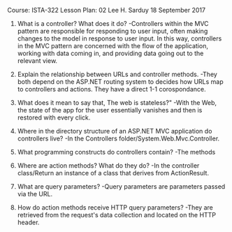Course: ISTA-322
Lesson Plan: 02
Lee H. Sarduy
18 September 2017

1. What is a controller? What does it do?
-Controllers within the MVC pattern are responsible for responding to user input, often making changes to the model in response to user input. In this way, controllers in the MVC pattern are concerned with the flow of the application, working with data coming in, and providing data going out to the relevant view.

2. Explain the relationship between URLs and controller methods.
-They both depend on the ASP.NET routing system to decides how URLs map to controllers and actions. They have a direct 1-1 corospondance.

3. What does it mean to say that, The web is stateless?"
-With the Web, the state of the app for the user essentially vanishes and then is restored with every click.

4. Where in the directory structure of an ASP.NET MVC application do controllers live?
-In the Controllers folder/System.Web.Mvc.Controller.

5. What programming constructs do controllers contain?
-The methods

6. Where are action methods? What do they do?
-In the controller class/Return an instance of a class that derives from ActionResult.

7. What are query parameters?
-Query parameters are parameters passed via the URL.

8. How do action methods receive HTTP query parameters?
-They are retrieved from the request's data collection and located on the HTTP header.